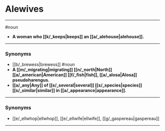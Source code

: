 # Alewives
---
#noun
- **A woman who [[k/_keeps|keeps]] an [[a/_alehouse|alehouse]].**
---
### Synonyms
- [[b/_brewess|brewess]]
#noun
- **A [[m/_migrating|migrating]] [[n/_north|North]] [[a/_american|American]] [[f/_fish|fish]], [[a/_alosa|Alosa]] pseudoharengus.**
- **[[a/_any|Any]] of [[s/_several|several]] [[s/_species|species]] [[s/_similar|similar]] in [[a/_appearance|appearance]].**
---
### Synonyms
- [[e/_ellwhop|ellwhop]], [[e/_ellwife|ellwife]], [[g/_gaspereau|gaspereau]]
---
